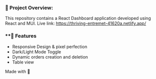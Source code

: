### **🎯 Project Overview:**
This repository contains a React Dashboard application developed using React and MUI.
Live link: https://thriving-entremet-41620a.netlify.app/

### **🚀 Features
- Responsive Design & pixel perfection
- Dark/Light Mode Toggle
- Dynamic orders creation and deletion
- Table view


Made with 💙
